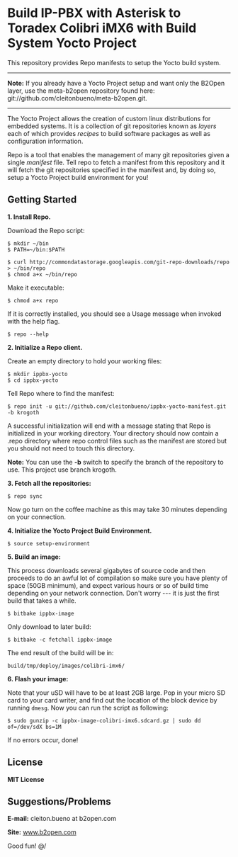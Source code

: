 Build IP-PBX with Asterisk to Toradex Colibri iMX6 with Build System Yocto Project
=============================================
This repository provides Repo manifests to setup the Yocto build system.

***
**Note:**
If you already have a Yocto Project setup and want only the B2Open layer, 
use the meta-b2open repository found here: 
git://github.com/cleitonbueno/meta-b2open.git.
***

The Yocto Project allows the creation of custom linux distributions for embedded
systems.  It is a collection of git repositories known as *layers* each of which 
provides *recipes* to build software packages as well as configuration information.

Repo is a tool that enables the management of many git repositories given a 
single *manifest* file.  Tell repo to fetch a manifest from this repository and
it will fetch the git repositories specified in the manifest and, by doing so,
setup a Yocto Project build environment for you!

Getting Started
---------------
**1.  Install Repo.**

Download the Repo script:

    $ mkdir ~/bin
    $ PATH=~/bin:$PATH

    $ curl http://commondatastorage.googleapis.com/git-repo-downloads/repo > ~/bin/repo
    $ chmod a+x ~/bin/repo

Make it executable:

    $ chmod a+x repo


If it is correctly installed, you should see a Usage message when invoked
with the help flag.

    $ repo --help

**2.  Initialize a Repo client.**

Create an empty directory to hold your working files:

    $ mkdir ippbx-yocto
    $ cd ippbx-yocto

Tell Repo where to find the manifest:

    $ repo init -u git://github.com/cleitonbueno/ippbx-yocto-manifest.git -b krogoth

A successful initialization will end with a message stating that Repo is
initialized in your working directory. Your directory should now
contain a .repo directory where repo control files such as the manifest are
stored but you should not need to touch this directory.

**Note:**
You can use the **-b** switch to specify the branch of the repository
to use.  This project use branch krogoth.


**3.  Fetch all the repositories:**

    $ repo sync

Now go turn on the coffee machine as this may take 30 minutes depending on
your connection.


**4.  Initialize the Yocto Project Build Environment.**

    $ source setup-environment


**5.  Build an image:**

This process downloads several gigabytes of source code and then proceeds to
do an awful lot of compilation so make sure you have plenty of space (50GB minimum), 
and expect various hours or so of build time depending on your network connection.
Don't worry --- it is just the first build that takes a while.

    $ bitbake ippbx-image

Only download to later build:

    $ bitbake -c fetchall ippbx-image

The end result of the build will be in:
    
    build/tmp/deploy/images/colibri-imx6/


**6. Flash your image:**

Note that your uSD will have to be at least 2GB large. Pop in your micro SD card to your card writer, and find out the location of
the block device by running `dmesg`. Now you can run the script as following:

    $ sudo gunzip -c ippbx-image-colibri-imx6.sdcard.gz | sudo dd of=/dev/sdX bs=1M

If no errors occur, done!



License
-------------------

**MIT License**


Suggestions/Problems
-------------------
**E-mail:** cleiton.bueno at b2open.com

**Site:**   www.b2open.com

Good fun! \@/

